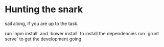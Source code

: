 Hunting the snark
===================

sail along, if you are up to the task.

run ´npm install´ and ´bower install´ to install the dependencies
run ´grunt serve´ to get the development going


